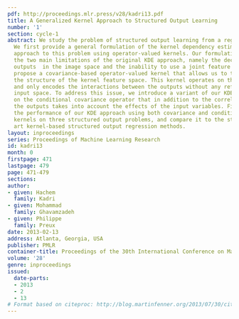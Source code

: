 ```yaml
---
pdf: http://proceedings.mlr.press/v28/kadri13.pdf
title: A Generalized Kernel Approach to Structured Output Learning
number: '1'
section: cycle-1
abstract: We study the problem of structured output learning from a regression perspective.
  We first provide a general formulation of the kernel dependency estimation (KDE)
  approach to this problem using operator-valued kernels. Our formulation overcomes
  the two main limitations of the original KDE approach, namely the decoupling between
  outputs  in the image space and the inability to use a joint feature space. We then
  propose a covariance-based operator-valued kernel that allows us to take into account
  the structure of the kernel feature space. This kernel operates on the output space
  and only encodes the interactions between the outputs without any reference to the
  input space. To address this issue, we introduce a variant of our KDE method based
  on the conditional covariance operator that in addition to the correlation between
  the outputs takes into account the effects of the input variables. Finally, we evaluate
  the performance of our KDE approach using both covariance and conditional covariance
  kernels on three structured output problems, and compare it to the state-of-the
  art kernel-based structured output regression methods.
layout: inproceedings
series: Proceedings of Machine Learning Research
id: kadri13
month: 0
firstpage: 471
lastpage: 479
page: 471-479
sections: 
author:
- given: Hachem
  family: Kadri
- given: Mohammad
  family: Ghavamzadeh
- given: Philippe
  family: Preux
date: 2013-02-13
address: Atlanta, Georgia, USA
publisher: PMLR
container-title: Proceedings of the 30th International Conference on Machine Learning
volume: '28'
genre: inproceedings
issued:
  date-parts:
  - 2013
  - 2
  - 13
# Format based on citeproc: http://blog.martinfenner.org/2013/07/30/citeproc-yaml-for-bibliographies/
---
```

